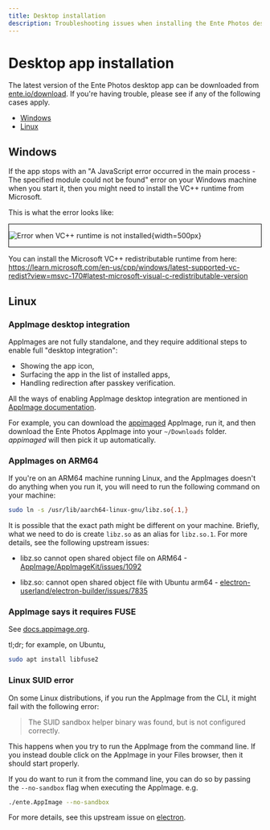 ```yaml
---
title: Desktop installation
description: Troubleshooting issues when installing the Ente Photos desktop app
---
```


# Desktop app installation

The latest version of the Ente Photos desktop app can be downloaded from
[ente.io/download](https://ente.io/download). If you're having trouble, please
see if any of the following cases apply.

-   [Windows](#windows)
-   [Linux](#linux)

## Windows

If the app stops with an "A JavaScript error occurred in the main process - The
specified module could not be found" error on your Windows machine when you
start it, then you might need to install the VC++ runtime from Microsoft.

This is what the error looks like:

<div style="border: 1px solid black">

![Error when VC++ runtime is not installed](windows-vc.png){width=500px}

</div>

You can install the Microsoft VC++ redistributable runtime from here:<br/>
https://learn.microsoft.com/en-us/cpp/windows/latest-supported-vc-redist?view=msvc-170#latest-microsoft-visual-c-redistributable-version

## Linux

### AppImage desktop integration

AppImages are not fully standalone, and they require additional steps to enable
full "desktop integration":

-   Showing the app icon,
-   Surfacing the app in the list of installed apps,
-   Handling redirection after passkey verification.

All the ways of enabling AppImage desktop integration are mentioned in
[AppImage documentation](https://docs.appimage.org/user-guide/run-appimages.html#integrating-appimages-into-the-desktop).

For example, you can download the
[appimaged](https://github.com/probonopd/go-appimage/releases) AppImage, run it,
and then download the Ente Photos AppImage into your `~/Downloads` folder.
_appimaged_ will then pick it up automatically.

### AppImages on ARM64

If you're on an ARM64 machine running Linux, and the AppImages doesn't do
anything when you run it, you will need to run the following command on your
machine:

```sh
sudo ln -s /usr/lib/aarch64-linux-gnu/libz.so{.1,}
```

It is possible that the exact path might be different on your machine. Briefly,
what we need to do is create `libz.so` as an alias for `libz.so.1`. For more
details, see the following upstream issues:

-   libz.so cannot open shared object file on ARM64 -
    [AppImage/AppImageKit/issues/1092](https://github.com/AppImage/AppImageKit/issues/1092)

-   libz.so: cannot open shared object file with Ubuntu arm64 -
    [electron-userland/electron-builder/issues/7835](https://github.com/electron-userland/electron-builder/issues/7835)

### AppImage says it requires FUSE

See
[docs.appimage.org](https://docs.appimage.org/user-guide/troubleshooting/fuse.html#the-appimage-tells-me-it-needs-fuse-to-run).

tl;dr; for example, on Ubuntu,

```sh
sudo apt install libfuse2
```

### Linux SUID error

On some Linux distributions, if you run the AppImage from the CLI, it might fail
with the following error:

> The SUID sandbox helper binary was found, but is not configured correctly.

This happens when you try to run the AppImage from the command line. If you
instead double click on the AppImage in your Files browser, then it should start
properly.

If you do want to run it from the command line, you can do so by passing the
`--no-sandbox` flag when executing the AppImage. e.g.

```sh
./ente.AppImage --no-sandbox
```

For more details, see this upstream issue on
[electron](https://github.com/electron/electron/issues/17972).
